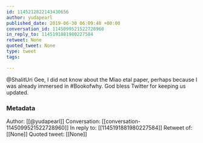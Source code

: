 ```yaml
---
id: 1145212822143430656
author: yudapearl
published_date: 2019-06-30 06:09:48 +00:00
conversation_id: 1145099521522728960
in_reply_to: 1145191881980227584
retweet: None
quoted_tweet: None
type: tweet
tags:

---
```


@ShalitUri Gee, I did not know about the Miao etal paper, perhaps because I was already immersed in #Bookofwhy. God bless Twitter for keeping us updated.

### Metadata

Author: [[@yudapearl]]
Conversation: [[conversation-1145099521522728960]]
In reply to: [[1145191881980227584]]
Retweet of: [[None]]
Quoted tweet: [[None]]
